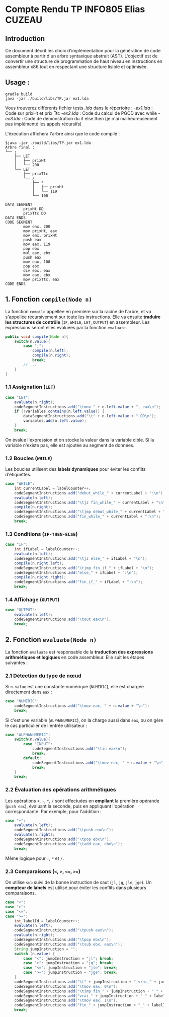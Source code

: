 # Compte Rendu TP INFO805 Elias CUZEAU

## Introduction
Ce document décrit les choix d'implémentation pour la génération de code assembleur à partir d'un arbre syntaxique abstrait (AST). L'objectif est de convertir une structure de programmation de haut niveau en instructions en assembleur x86 tout en respectant une structure lisible et optimisée.

## Usage :

```shell
gradle build
java -jar ./build/libs/TP.jar ex1.lda
```

Vous trouverez différents fichier tests *.lda* dans le répertoire :
-*ex1.lda* : Code sur prixHt et prix Ttc
-*ex2.lda* : Code du calcul de PGCD avec while
-*ex3.lda* : Code de démonstration du if else then (je n'ai malheureusement pas implémenté les appels récursifs)

L'éxecution affichera l'arbre ainsi que le code compilé :
```shell
$java -jar ./build/libs/TP.jar ex1.lda
Arbre final :
└── ;
    ├── LET
    │   ├── prixHt
    │   └── 200
    └── LET
        ├── prixTtc
        └── /
            ├── *
            │   ├── prixHt
            │   └── 119
            └── 100

DATA SEGMENT
        prixHt DD
        prixTtc DD
DATA ENDS
CODE SEGMENT
        mov eax, 200
        mov prixHt, eax
        mov eax, prixHt
        push eax
        mov eax, 119
        pop ebx
        mul eax, ebx
        push eax
        mov eax, 100
        pop ebx
        div ebx, eax
        mov eax, ebx
        mov prixTtc, eax
CODE ENDS
```
## 1. **Fonction `compile(Node n)`**
La fonction `compile`  appellée en première sur la racine de l'arbre, et va s'appellée récursivement sur toute les instructions. Elle va ensuite **traduire les structures de contrôle** (`IF`, `WHILE`, `LET`, `OUTPUT`) en assembleur. Les expressions seront elles evaluées par la fonction `evaluate`.

```java
public void compile(Node n){
    switch(n.value){
        case ";":
            compile(n.left);
            compile(n.right);
            break;
        // ...
    }
}
```

### **1.1 Assignation (`LET`)**
```java
case "LET":
    evaluate(n.right);
    codeSegmentInstructions.add("\tmov " + n.left.value + ", eax\n");
    if (!variables.contains(n.left.value)) {
        dataSegmentInstructions.add("\t" + n.left.value + " DD\n");
        variables.add(n.left.value);
    }
    break;
```
On évalue l'expression et on stocke la valeur dans la variable cible. Si la variable n'existe pas, elle est ajoutée au segment de données.

### **1.2 Boucles (`WHILE`)**
Les boucles utilisent des **labels dynamiques** pour éviter les conflits d'étiquettes.
```java
case "WHILE":
    int currentLabel = labelCounter++;
    codeSegmentInstructions.add("debut_while_" + currentLabel + ":\n");
    evaluate(n.left);
    codeSegmentInstructions.add("\tjz fin_while_" + currentLabel + "\n");
    compile(n.right);
    codeSegmentInstructions.add("\tjmp debut_while_" + currentLabel + "\n");
    codeSegmentInstructions.add("fin_while_" + currentLabel + ":\n");
    break;
```
### **1.3 Conditions (`IF-THEN-ELSE`)**
```java
case "IF":
    int ifLabel = labelCounter++;
    evaluate(n.left);
    codeSegmentInstructions.add("\tjz else_" + ifLabel + "\n");
    compile(n.right.left);
    codeSegmentInstructions.add("\tjmp fin_if_" + ifLabel + "\n");
    codeSegmentInstructions.add("else_" + ifLabel + ":\n");
    compile(n.right.right);
    codeSegmentInstructions.add("fin_if_" + ifLabel + ":\n");
    break;
```

### **1.4 Affichage (`OUTPUT`)**
```java
case "OUTPUT":
    evaluate(n.left);
    codeSegmentInstructions.add("\tout eax\n");
    break;
```

## 2. **Fonction `evaluate(Node n)`**
La fonction `evaluate` est responsable de la **traduction des expressions arithmétiques et logiques** en code assembleur. Elle suit les étapes suivantes :

### **2.1 Détection du type de nœud**
Si `n.value` est une constante numérique (`NUMERIC`), elle est chargée directement dans `eax` :
```java
case "NUMERIC":
    codeSegmentInstructions.add("\tmov eax, " + n.value + "\n");
    break;
```
Si c'est une variable (`ALPHANUMERIC`), on la charge aussi dans `eax`, ou on gère le cas particulier de l'entrée utilisateur :
```java
case "ALPHANUMERIC":
    switch(n.value){
        case "INPUT":
            codeSegmentInstructions.add("\tin eax\n");
            break;
        default:
            codeSegmentInstructions.add("\tmov eax, " + n.value + "\n");
            break;
    }
    break;
```

### **2.2 Évaluation des opérations arithmétiques**
Les opérations `+`, `-`, `*`, `/` sont effectuées en **empilant** la première opérande (`push eax`), évaluant la seconde, puis en appliquant l'opération correspondante.
Par exemple, pour l'addition :
```java
case "+":
    evaluate(n.left);
    codeSegmentInstructions.add("\tpush eax\n");
    evaluate(n.right);
    codeSegmentInstructions.add("\tpop ebx\n");
    codeSegmentInstructions.add("\tadd eax, ebx\n");
    break;
```
Même logique pour `-`, `*` et `/`.

### **2.3 Comparaisons (`<`, `>`, `<=`, `>=`)**
On utilise `sub` suivi de la bonne instruction de saut (`jl`, `jg`, `jle`, `jge`). Un **compteur de labels** est utilisé pour éviter les conflits dans plusieurs comparaisons.
```java
case "<":
case ">":
case "<=":
case ">=":
    int labelId = labelCounter++;
    evaluate(n.left);
    codeSegmentInstructions.add("\tpush eax\n");
    evaluate(n.right);
    codeSegmentInstructions.add("\tpop ebx\n");
    codeSegmentInstructions.add("\tsub ebx, eax\n");
    String jumpInstruction = "";
    switch (n.value) {
        case "<": jumpInstruction = "jl"; break;
        case ">": jumpInstruction = "jg"; break;
        case "<=": jumpInstruction = "jle"; break;
        case ">=": jumpInstruction = "jge"; break;
    }
    codeSegmentInstructions.add("\t" + jumpInstruction + " vrai_" + jumpInstruction + "_" + labelId + "\n");
    codeSegmentInstructions.add("\tmov eax, 0\n");
    codeSegmentInstructions.add("\tjmp fin_" + jumpInstruction + "_" + labelId + "\n");
    codeSegmentInstructions.add("vrai_" + jumpInstruction + "_" + labelId + ":\n");
    codeSegmentInstructions.add("\tmov eax, 1\n");
    codeSegmentInstructions.add("fin_" + jumpInstruction + "_" + labelId + ":\n");
    break;
```


